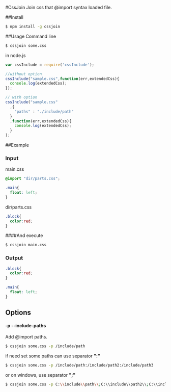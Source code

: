 #CssJoin
Join css that @import syntax loaded file.

##Install
```sh
$ npm install -g cssjoin
```

##Usage
Command line
```sh
$ cssjoin some.css
```

in node.js
```javascript
var cssInclude = require('cssInclude');

//without option
cssInclude("sample.css",function(err,extendedCss){
  console.log(extendedCss);
});

// with option
cssInclude("sample.css"
  ,{
    "paths" : "./include/path"
  }
  ,function(err,extendedCss){
    console.log(extendedCss);
  }
);


```

##Example
### Input
main.css
```css
@import "dir/parts.css";

.main{
  float: left;
}
```
dir/parts.css
```css
.block{
  color:red;
}
```

####And execute
```sh
$ cssjoin main.css
```
### Output
```css
.block{
  color:red;
}

.main{
  float: left;
}
```

## Options
#### -p --include-paths
Add @import paths.
```sh
$ cssjoin some.css -p /include/path
```
if need set some paths can use separator **":"**
```sh
$ cssjoin some.css -p /include/path:/include/path2:/include/path3
```
or on windows, use separator **";"**
```sh
$ cssjoin some.css -p C:\\include\\path\\;C:\\include\\path2\\;C:\\include\\path3\\;
```